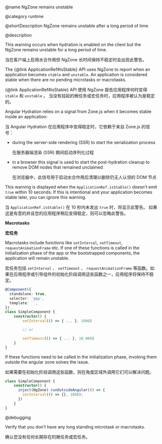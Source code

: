 @name NgZone remains unstable 

@category runtime

@shortDescription NgZone remains unstable after a long period of time

@description

This warning occurs when hydration is enabled on the client but the NgZone remains unstable for a long period of time.

当在客户端上启用水合作用但 NgZone 长时间保持不稳定时会出现此警告。

The {&commat;link ApplicationRef#isStable} API uses NgZone to report when an application becomes `stable` and `unstable`. An application is considered stable when there are no pending microtasks or macrotasks.

{&commat;link ApplicationRef#isStable} API 使用 NgZone 报告应用程序何时变得 `stable` 和 `unstable` 。 当没有挂起的微任务或宏任务时，应用程序被认为是稳定的。

Angular Hydration relies on a signal from Zone.js when it becomes stable inside an application:

当 Angular Hydration 在应用程序中变得稳定时，它依赖于来自 Zone.js 的信号：

* during the server-side rendering \(SSR\) to start the serialization process

  在服务器端渲染 \(SSR\) 期间启动序列化过程

* in a browser this signal is used to start the post-hydration cleanup to remove DOM nodes that remained unclaimed

  在浏览器中，此信号用于启动水合作用后清理以删除仍无人认领的 DOM 节点

This warning is displayed when the `ApplicationRef.isStable()` doesn't emit `true` within 10 seconds. If this is intentional and your application becomes stable later, you can ignore this warning. 

当 `ApplicationRef.isStable()` 在 10 秒内未发出 `true` 时，将显示此警告。 如果这是有意的并且您的应用程序稍后变得稳定，则可以忽略此警告。

**Macrotasks**

**宏任务**

Macrotasks include functions like `setInterval`, `setTimeout`, `requestAnimationFrame` etc. 
If one of these functions is called in the initialization phase of the app or the bootstrapped components, the application will remain unstable. 

宏任务包括 `setInterval` 、 `setTimeout` 、 `requestAnimationFrame` 等函数。如果在应用程序或引导组件的初始化阶段调用这些函数之一，应用程序将保持不稳定。

```typescript
@Component({
  standalone: true,
  selector: 'app',
  template: ``,
})
class SimpleComponent {
    constructor() {
        setInterval(() => { ... }, 1000)

        // or 

        setTimeout(() => { ... }, 10_000)
    }
}
```

If these functions need to be called in the initialization phase, invoking them outside the angular zone solves the issue.  

如果需要在初始化阶段调用这些函数，则在角度区域外调用它们可以解决问题。

```typescript
class SimpleComponent {
    constructor() {
      inject(NgZone).runOutsideAngular(() => {
        setInterval(() => {}, 1000);
      })
    }
}
```

@debugging

Verify that you don't have any long standing microtask or macrotasks.

确认您没有任何长期存在的微任务或宏任务。
